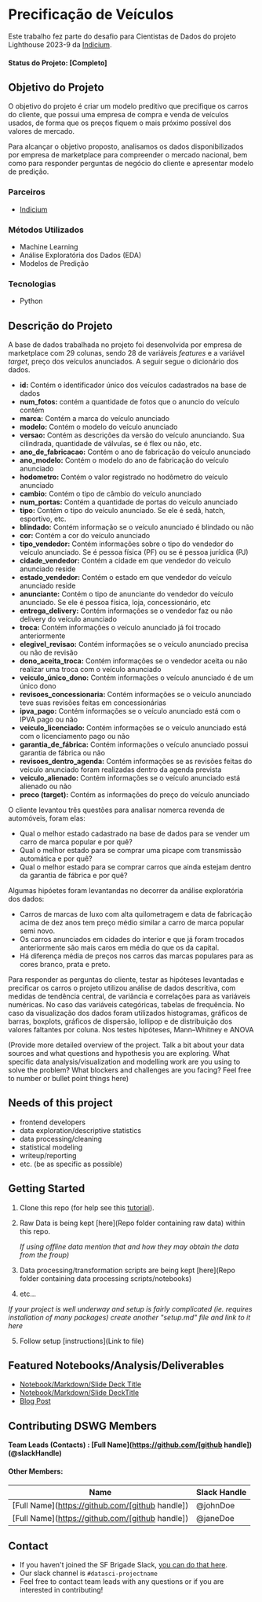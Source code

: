 # Precificação de Veículos 

Este trabalho fez parte do desafio para Cientistas de Dados do projeto Lighthouse 2023-9 da [Indicium](https://indicium.tech).

#### Status do Projeto: [Completo]

## Objetivo do Projeto

O objetivo do projeto é criar um modelo preditivo que precifique os carros do cliente, que possui uma empresa de compra e venda de veículos usados, de forma que os preços fiquem o mais próximo possível dos valores de mercado.

Para alcançar o objetivo proposto, analisamos os dados disponibilizados por empresa de marketplace para compreender o mercado nacional, bem como para responder perguntas de negócio do cliente e apresentar modelo de predição.

### Parceiros
* [Indicium](https://indicium.tech)

### Métodos Utilizados 
* Machine Learning
* Análise Exploratória dos Dados (EDA)
* Modelos de Predição 
  
### Tecnologias
* Python
   
## Descrição do Projeto 

A base de dados trabalhada no projeto foi desenvolvida por empresa de marketplace com 29 colunas, sendo 28 de variáveis _features_ e a variável _target_, preço dos veículos anunciados. A seguir segue o dicionário dos dados.

* **id:** Contém o identificador único dos veículos cadastrados na base de dados
* **num_fotos:** contém a quantidade de fotos que o anuncio do veículo contém
* **marca:** Contém a marca do veículo anunciado
* **modelo:** Contém o modelo do veículo anunciado
* **versao:** Contém as descrições da versão do veículo anunciando. Sua cilindrada, quantidade de válvulas, se é flex ou não, etc.
* **ano_de_fabricacao:** Contém o ano de fabricação do veículo anunciado
* **ano_modelo:** Contém o modelo do ano de fabricação do veículo anunciado
* **hodometro:** Contém o valor registrado no hodômetro do veículo anunciado
* **cambio:** Contém o tipo de câmbio do veículo anunciado
* **num_portas:** Contém a quantidade de portas do veículo anunciado
* **tipo:** Contém o tipo do veículo anunciado. Se ele é sedã, hatch, esportivo, etc.
* **blindado:** Contém informação se o veículo anunciado é blindado ou não
* **cor:** Contém a cor do veículo anunciado
* **tipo_vendedor:** Contém informações sobre o tipo do vendedor do veículo anunciado. Se é pessoa física (PF) ou se é pessoa jurídica (PJ)
* **cidade_vendedor:** Contém a cidade em que vendedor do veículo anunciado reside
* **estado_vendedor:** Contém o estado em que vendedor do veículo anunciado reside
* **anunciante:** Contém o tipo de anunciante do vendedor do veículo anunciado. Se ele é pessoa física, loja, concessionário, etc
* **entrega_delivery:** Contém informações se o vendedor faz ou não delivery do veículo anunciado
* **troca:** Contém informações o veículo anunciado já foi trocado anteriormente
* **elegivel_revisao:** Contém informações se o veículo anunciado precisa ou não de revisão
* **dono_aceita_troca:** Contém informações se o vendedor aceita ou não realizar uma troca com o veículo anunciado
* **veiculo_único_dono:** Contém informações o veículo anunciado é de um único dono
* **revisoes_concessionaria:** Contém informações se o veículo anunciado teve suas revisões feitas em concessionárias
* **ipva_pago:** Contém informações se o veículo anunciado está com o IPVA pago ou não
* **veiculo_licenciado:** Contém informações se o veículo anunciado está com o licenciamento pago ou não
* **garantia_de_fábrica:** Contém informações o veículo anunciado possui garantia de fábrica ou não
* **revisoes_dentro_agenda:** Contém informações se as revisões feitas do veículo anunciado foram realizadas dentro da agenda prevista
* **veiculo_alienado:** Contém informações se o veículo anunciado está alienado ou não
* **preco (target):** Contém as informações do preço do veículo anunciado

O cliente levantou três questões para analisar nomerca revenda de automóveis, foram elas: 

* Qual o melhor estado cadastrado na base de dados para se vender um carro de marca popular e por quê?
* Qual o melhor estado para se comprar uma picape com transmissão automática e por quê?
* Qual o melhor estado para se comprar carros que ainda estejam dentro da garantia de fábrica e por quê?

Algumas hipóetes foram levantandas no decorrer da análise exploratória dos dados:

* Carros de marcas de luxo com alta quilometragem e data de fabricação acima de dez anos tem preço médio similar a carro de marca popular semi novo.
* Os carros anunciados em cidades do interior e que já foram trocados anteriormente são mais caros em média do que os da capital.
* Há diferença média de preços nos carros das marcas populares para as cores branco, prata e preto.

Para responder as perguntas do cliente, testar as hipóteses levantadas e precificar os carros o projeto utilizou análise de dados descritiva, com medidas de tendência central, de variância e correlações para as variáveis numéricas. No caso das variáveis categóricas, tabelas de frequência. No caso da visualização dos dados foram utilizados histogramas, gráficos de barras, boxplots, gráficos de dispersão,  lollipop e de distribuição dos valores faltantes por coluna. Nos testes hipóteses, Mann–Whitney e ANOVA  

(Provide more detailed overview of the project.  Talk a bit about your data sources and what questions and hypothesis you are exploring. What specific data analysis/visualization and modelling work are you using to solve the problem? What blockers and challenges are you facing?  Feel free to number or bullet point things here)

## Needs of this project

- frontend developers
- data exploration/descriptive statistics
- data processing/cleaning
- statistical modeling
- writeup/reporting
- etc. (be as specific as possible)

## Getting Started

1. Clone this repo (for help see this [tutorial](https://help.github.com/articles/cloning-a-repository/)).
2. Raw Data is being kept [here](Repo folder containing raw data) within this repo.

    *If using offline data mention that and how they may obtain the data from the froup)*
    
3. Data processing/transformation scripts are being kept [here](Repo folder containing data processing scripts/notebooks)
4. etc...

*If your project is well underway and setup is fairly complicated (ie. requires installation of many packages) create another "setup.md" file and link to it here*  

5. Follow setup [instructions](Link to file)

## Featured Notebooks/Analysis/Deliverables
* [Notebook/Markdown/Slide Deck Title](link)
* [Notebook/Markdown/Slide DeckTitle](link)
* [Blog Post](link)


## Contributing DSWG Members

**Team Leads (Contacts) : [Full Name](https://github.com/[github handle])(@slackHandle)**

#### Other Members:

|Name     |  Slack Handle   | 
|---------|-----------------|
|[Full Name](https://github.com/[github handle])| @johnDoe        |
|[Full Name](https://github.com/[github handle]) |     @janeDoe    |

## Contact
* If you haven't joined the SF Brigade Slack, [you can do that here](http://c4sf.me/slack).  
* Our slack channel is `#datasci-projectname`
* Feel free to contact team leads with any questions or if you are interested in contributing!
